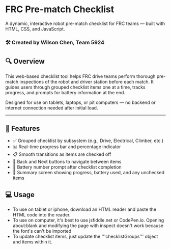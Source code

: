 # FRC Pre-match Checklist

A dynamic, interactive robot pre-match checklist for FRC teams — built with HTML, CSS, and JavaScript.

### 🛠 Created by Wilson Chen, Team 5924

## 🔍 Overview

This web-based checklist tool helps FRC drive teams perform thorough pre-match inspections of the robot and driver station before each match. It guides users through grouped checklist items one at a time, tracks progress, and prompts for battery information at the end.

Designed for use on tablets, laptops, or pit computers — no backend or internet connection needed after initial load.

---

## 🚀 Features

- ✅ Grouped checklist by subsystem (e.g., Drive, Electrical, Climber, etc.)
- 📊 Real-time progress bar and percentage indicator
- 📋 Smooth transitions as items are checked off
- 🔄 Back and Next buttons to navigate between items
- 🔢 Battery number prompt after checklist completion
- 📄 Summary screen showing progress, battery used, and any unchecked items

## 💻 Usage

- To use on tablet or iphone, download an HTML reader and paste the HTML code into the reader.
- To use on computer, it's best to use jsfiddle.net or CodePen.io. Opening about:blank and modifying the page with inspect doesn't work because the font's can't be imported
- To update checklist items, just update the '''checklistGroups''' object and items within it.
